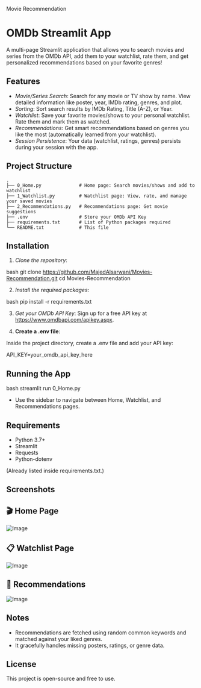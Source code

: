 Movie Recommendation
# OMDb Streamlit App

A multi-page Streamlit application that allows you to search movies and series from the OMDb API, add them to your watchlist, rate them, and get personalized recommendations based on your favorite genres!

## Features

- *Movie/Series Search*: Search for any movie or TV show by name. View detailed information like poster, year, IMDb rating, genres, and plot.
- *Sorting*: Sort search results by IMDb Rating, Title (A-Z), or Year.
- *Watchlist*: Save your favorite movies/shows to your personal watchlist. Rate them and mark them as watched.
- *Recommendations*: Get smart recommendations based on genres you like the most (automatically learned from your watchlist).
- *Session Persistence*: Your data (watchlist, ratings, genres) persists during your session with the app.

## Project Structure


```plaintext
.
├── 0_Home.py              # Home page: Search movies/shows and add to watchlist
├── 1_Watchlist.py         # Watchlist page: View, rate, and manage your saved movies
├── 2_Recommendations.py   # Recommendations page: Get movie suggestions
├── .env                   # Store your OMDb API Key
├── requirements.txt       # List of Python packages required
└── README.txt             # This file
```


## Installation

1. *Clone the repository*:

bash
git clone https://github.com/MajedAlsarwani/Movies-Recommendation.git
cd Movies-Recommendation



2. *Install the required packages*:

bash
pip install -r requirements.txt


3. *Get your OMDb API Key*:
   Sign up for a free API key at https://www.omdbapi.com/apikey.aspx.

4. **Create a .env file**:

Inside the project directory, create a .env file and add your API key:


API_KEY=your_omdb_api_key_here


## Running the App

bash
streamlit run 0_Home.py


- Use the sidebar to navigate between Home, Watchlist, and Recommendations pages.

## Requirements

- Python 3.7+
- Streamlit
- Requests
- Python-dotenv

(Already listed inside requirements.txt.)

## Screenshots

## 🎬 Home Page
![Image](https://github.com/user-attachments/assets/a6b166bb-4340-4486-8a98-a12c44280bf3)
## 📋 Watchlist Page
![Image](https://github.com/user-attachments/assets/58965073-b83d-4904-8824-38707811f745)
## 🌟 Recommendations
![Image](https://github.com/user-attachments/assets/0d6ae007-1c5e-435f-a0a4-1b47ded3255b)

## Notes

- Recommendations are fetched using random common keywords and matched against your liked genres.
- It gracefully handles missing posters, ratings, or genre data.

## License

This project is open-source and free to use.
